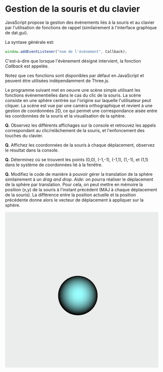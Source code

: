 # Gestion de la souris et du clavier

JavaScript propose la gestion des évènements liés à la souris et au clavier par l'utilisation de fonctions de rappel (similairement à l'interface graphique de dat.gui).

La syntaxe générale est:
```Javascript
window.addEventListener("nom de l'évènement", Callback);
```
C'est-à-dire que lorsque l'évènement désigné intervient, la fonction _Callback_ est appelée.

Notez que ces fonctions sont disponibles par défaut en JavaScript et peuvent être utilisées indépendamment de Three.js.

Le programme suivant met en oeuvre une scène simple utilisant les fonctions évènementielles dans le cas du clic de la souris.
La scène consiste en une sphère centrée sur l'origine sur laquelle l'utilisateur peut cliquer. La scène est vue par une caméra orthographique et revient à une gestion de coordonnées 2D, ce qui permet une correspondance aisée entre les coordonnées de la souris et la visualisation de la sphère.

__Q.__ Observez les différents affichages sur la console et retrouvez les appels correspondant au clic/relâchement de la souris, et l'enfoncement des touches du clavier.

__Q.__ Affichez les coordonnées de la souris à chaque déplacement, observez le résultat dans la console.

__Q.__ Déterminez où se trouvent les points (0,0), (-1,-1), (-1,1), (1,-1), et (1,1) dans le système de coordonnées lié à la fenêtre.

__Q.__ Modifiez le code de manière à pouvoir gérer la translation de la sphère similairement à un _drag and drop_.
_Aide:_ on pourra réaliser le déplacement de la sphère par translation. Pour cela, on peut mettre en mémoire la position (x,y) de la souris à l'instant précédent (MAJ à chaque déplacement de la souris). La différence entre la position actuelle et la position précédente donne alors le vecteur de déplacement à appliquer sur la sphère.

![Result](pictures/result.gif)
